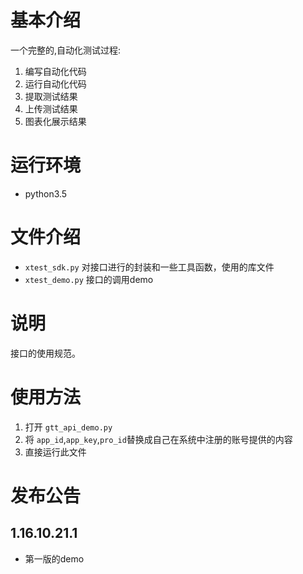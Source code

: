 
# 基本介绍


一个完整的,自动化测试过程:

1. 编写自动化代码
2. 运行自动化代码
1. 提取测试结果
1. 上传测试结果
1. 图表化展示结果


# 运行环境

- python3.5


# 文件介绍


- `xtest_sdk.py`
    对接口进行的封装和一些工具函数，使用的库文件
- `xtest_demo.py`
    接口的调用demo



# 说明


接口的使用规范。


# 使用方法


1. 打开 `gtt_api_demo.py`
1. 将 `app_id`,`app_key`,`pro_id`替换成自己在系统中注册的账号提供的内容
1. 直接运行此文件



# 发布公告


## 1.16.10.21.1

- 第一版的demo